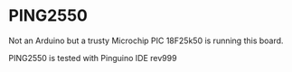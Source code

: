 # PING2550
 
Not an Arduino but a trusty Microchip PIC 18F25k50 is running this board.

PING2550 is tested with Pinguino IDE rev999
